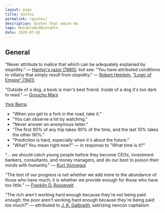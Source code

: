 ```yaml
---
layout: page
title: Quotes
permalink: /quotes/
description: Quotes that amuse me
tags: NotableAndQuotable
date: 2020-07-01
---
```


## General

"Never attribute to malice that which can be adequately explained by stupidity." 
&mdash; [Hanlon's razor (1980)](http://en.wikipedia.org/wiki/Hanlon's_razor); but see: 
"You have attributed conditions to villainy that simply result from stupidity." 
&mdash; [Robert Heinlein](http://en.wikipedia.org/wiki/Robert_A._Heinlein), 
["Logic of Empire" (1941)](http://en.wikipedia.org/wiki/Logic_of_Empire)  

"Outside of a dog, a book is man's best friend. Inside of a dog it's too dark to read."
&mdash; [Groucho Marx](http://en.wikipedia.org/wiki/Groucho_marx)  

[Yogi Berra](http://en.wikipedia.org/wiki/Yogi_berra):  
- "When you get to a fork in the road, take it."  
- "You can observe a lot by watching."  
- "Never answer an anonymous letter."  
- "The first 90% of any trip takes 90% of the time, and the last 10% takes the other 90%."  
- "Prediction is hard, especially when it's about the future."  
- "What?  You mean right now?" &mdash; in response to "What time is it?"  

"&hellip; we should catch young people before they become CEOs, investment bankers,
consultants, and money managers, and do our best to poison their minds with humanity."
&mdash; [Kurt Vonnegut](http://en.wikipedia.org/wiki/Kurt_Vonnegut)  

"The test of our progress is not whether we add more to the abundance of those who have
much; it is whether we provide enough for those who have too little." &mdash; 
[Franklin D. Roosevelt](http://en.wikipedia.org/wiki/Franklin_D._Roosevelt)  

"The rich aren't working hard enough because they're not being paid _enough_; the poor
aren't working hard enough because they're being paid _too much?_"  &mdash; attributed to
[J. K. Galbraith](http://en.wikipedia.org/wiki/John_Kenneth_Galbraith), satirizing neocon
capitalism  
